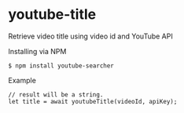 # youtube-title
Retrieve video title using video id and YouTube API

Installing via NPM
```
$ npm install youtube-searcher
```

Example
```
// result will be a string.
let title = await youtubeTitle(videoId, apiKey);
```